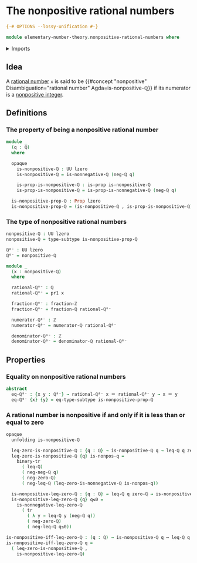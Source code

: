 # The nonpositive rational numbers

```agda
{-# OPTIONS --lossy-unification #-}

module elementary-number-theory.nonpositive-rational-numbers where
```

<details><summary>Imports</summary>

```agda
open import elementary-number-theory.inequality-rational-numbers
open import elementary-number-theory.integer-fractions
open import elementary-number-theory.integers
open import elementary-number-theory.negative-rational-numbers
open import elementary-number-theory.nonnegative-rational-numbers
open import elementary-number-theory.rational-numbers
open import elementary-number-theory.strict-inequality-rational-numbers

open import foundation.binary-transport
open import foundation.dependent-pair-types
open import foundation.identity-types
open import foundation.logical-equivalences
open import foundation.propositions
open import foundation.subtypes
open import foundation.transport-along-identifications
open import foundation.universe-levels
```

</details>

## Idea

A [rational number](elementary-number-theory.rational-numbers.md) `x` is said to
be
{{#concept "nonpositive" Disambiguation="rational number" Agda=is-nonpositive-ℚ}}
if its numerator is a
[nonpositive integer](elementary-number-theory.nonpositive-integers.md).

## Definitions

### The property of being a nonpositive rational number

```agda
module _
  (q : ℚ)
  where

  opaque
    is-nonpositive-ℚ : UU lzero
    is-nonpositive-ℚ = is-nonnegative-ℚ (neg-ℚ q)

    is-prop-is-nonpositive-ℚ : is-prop is-nonpositive-ℚ
    is-prop-is-nonpositive-ℚ = is-prop-is-nonnegative-ℚ (neg-ℚ q)

  is-nonpositive-prop-ℚ : Prop lzero
  is-nonpositive-prop-ℚ = (is-nonpositive-ℚ , is-prop-is-nonpositive-ℚ)
```

### The type of nonpositive rational numbers

```agda
nonpositive-ℚ : UU lzero
nonpositive-ℚ = type-subtype is-nonpositive-prop-ℚ

ℚ⁰⁻ : UU lzero
ℚ⁰⁻ = nonpositive-ℚ

module _
  (x : nonpositive-ℚ)
  where

  rational-ℚ⁰⁻ : ℚ
  rational-ℚ⁰⁻ = pr1 x

  fraction-ℚ⁰⁻ : fraction-ℤ
  fraction-ℚ⁰⁻ = fraction-ℚ rational-ℚ⁰⁻

  numerator-ℚ⁰⁻ : ℤ
  numerator-ℚ⁰⁻ = numerator-ℚ rational-ℚ⁰⁻

  denominator-ℚ⁰⁻ : ℤ
  denominator-ℚ⁰⁻ = denominator-ℚ rational-ℚ⁰⁻
```

## Properties

### Equality on nonpositive rational numbers

```agda
abstract
  eq-ℚ⁰⁻ : {x y : ℚ⁰⁻} → rational-ℚ⁰⁻ x ＝ rational-ℚ⁰⁻ y → x ＝ y
  eq-ℚ⁰⁻ {x} {y} = eq-type-subtype is-nonpositive-prop-ℚ
```

### A rational number is nonpositive if and only if it is less than or equal to zero

```agda
opaque
  unfolding is-nonpositive-ℚ

  leq-zero-is-nonpositive-ℚ : {q : ℚ} → is-nonpositive-ℚ q → leq-ℚ q zero-ℚ
  leq-zero-is-nonpositive-ℚ {q} is-nonpos-q =
    binary-tr
      ( leq-ℚ)
      ( neg-neg-ℚ q)
      ( neg-zero-ℚ)
      ( neg-leq-ℚ (leq-zero-is-nonnegative-ℚ is-nonpos-q))

  is-nonpositive-leq-zero-ℚ : {q : ℚ} → leq-ℚ q zero-ℚ → is-nonpositive-ℚ q
  is-nonpositive-leq-zero-ℚ {q} q≤0 =
    is-nonnegative-leq-zero-ℚ
      ( tr
        ( λ y → leq-ℚ y (neg-ℚ q))
        ( neg-zero-ℚ)
        ( neg-leq-ℚ q≤0))

is-nonpositive-iff-leq-zero-ℚ : (q : ℚ) → is-nonpositive-ℚ q ↔ leq-ℚ q zero-ℚ
is-nonpositive-iff-leq-zero-ℚ q =
  ( leq-zero-is-nonpositive-ℚ ,
    is-nonpositive-leq-zero-ℚ)
```

